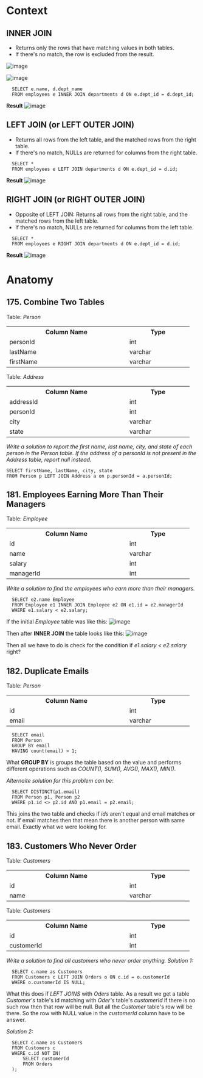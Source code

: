 # **Context**
## INNER JOIN
- Returns only the rows that have matching values in both tables.
- If there's no match, the row is excluded from the result.
  
![image](https://github.com/user-attachments/assets/10fc48c7-5a62-4750-a404-6e9df8c0a090)

![image](https://github.com/user-attachments/assets/ac35b433-6d55-4fe2-901a-455b1d7502f1)

```mysql
  SELECT e.name, d.dept_name
  FROM employees e INNER JOIN departments d ON e.dept_id = d.dept_id;
```
**Result**
![image](https://github.com/user-attachments/assets/7d1c3c7b-08c5-4a9e-85cd-312bf2ba1442)

## LEFT JOIN (or LEFT OUTER JOIN)
- Returns all rows from the left table, and the matched rows from the right table.
- If there's no match, NULLs are returned for columns from the right table.

```mysql
  SELECT *
  FROM employees e LEFT JOIN departments d ON e.dept_id = d.id;
```
**Result**
![image](https://github.com/user-attachments/assets/cb533389-4bea-471a-88a6-a7129d0a54a5)

## RIGHT JOIN (or RIGHT OUTER JOIN)
- Opposite of LEFT JOIN: Returns all rows from the right table, and the matched rows from the left table.
- If there's no match, NULLs are returned for columns from the left table.

``` mysql
  SELECT *
  FROM employees e RIGHT JOIN departments d ON e.dept_id = d.id;
```

**Result**
![image](https://github.com/user-attachments/assets/352953ac-c8c1-485d-af71-f6eb71092043)

# Anatomy
## 175. Combine Two Tables
Table: *Person*

<table>
  <tr>
    <th style="width:300px;">Column Name</th>
    <th style="width:150px;">Type</th>
  </tr>
  <tr><td>personId</td><td>int</td></tr>
  <tr><td>lastName</td><td>varchar</td></tr>
  <tr><td>firstName</td><td>varchar</td></tr>
</table>

Table: *Address*
<table>
  <tr>
    <th style="width:300px;">Column Name</th>
    <th style="width:150px;">Type</th>
  </tr>
  <tr><td>addressId</td><td>int</td></tr>
  <tr><td>personId</td><td>int</td></tr>
  <tr><td>city</td><td>varchar</td></tr>
  <tr><td>state</td><td>varchar</td></tr>
</table>

*Write a solution to report the first name, last name, city, and state of each person in the Person table. If the address of a personId is not present in the Address table, report null instead.*
```mysql
SELECT firstName, lastName, city, state
FROM Person p LEFT JOIN Address a on p.personId = a.personId;
```


## 181. Employees Earning More Than Their Managers

Table: *Employee*
<table>
  <tr>
    <th style="width:300px;">Column Name</th>
    <th style="width:150px;">Type</th>
  </tr>
  <tr><td>id</td><td>int</td></tr>
  <tr><td>name</td><td>varchar</td></tr>
  <tr><td>salary</td><td>int</td></tr>
  <tr><td>managerId</td><td>int</td></tr>
</table>

*Write a solution to find the employees who earn more than their managers.*

```mysql
  SELECT e2.name Employee
  FROM Employee e1 INNER JOIN Employee e2 ON e1.id = e2.managerId
  WHERE e1.salary < e2.salary;
```
If the initial *Employee* table was like this:
![image](https://github.com/user-attachments/assets/b151ed51-030e-4592-94c4-30ca32eaaa84)

Then after **INNER JOIN** the table looks like this:
![image](https://github.com/user-attachments/assets/2e6d927b-fd5a-49e9-afe2-d29f2773fdc7)

Then all we have to do is check for the condition if *e1.salary < e2.salary* right?

## 182. Duplicate Emails

Table: *Person*

<table>
  <tr>
    <th style="width:300px;">Column Name</th>
    <th style="width:150px;">Type</th>
  </tr>
  <tr><td>id</td><td>int</td></tr>
  <tr><td>email</td><td>varchar</td></tr>
</table>

```mysql
  SELECT email
  FROM Person
  GROUP BY email
  HAVING count(email) > 1;
```
What **GROUP BY** is groups the table based on the value and performs different operations such as *COUNT(), SUM(), AVG(), MAX(), MIN()*.

*Alternaite solution for this problem can be:*
```mysql
  SELECT DISTINCT(p1.email)
  FROM Person p1, Person p2
  WHERE p1.id <> p2.id AND p1.email = p2.email;
```

This joins the two table and checks if *ids* aren't equal and email matches or not. If email matches then that mean there is another person with same email. Exactly what we were looking for.

## 183. Customers Who Never Order

Table: *Customers*
<table>
  <tr>
    <th style="width:300px;">Column Name</th>
    <th style="width:150px;">Type</th>
  </tr>
  <tr><td>id</td><td>int</td></tr>
  <tr><td>name</td><td>varchar</td></tr>
</table>

Table: *Customers*
<table>
  <tr>
    <th style="width:300px;">Column Name</th>
    <th style="width:150px;">Type</th>
  </tr>
  <tr><td>id</td><td>int</td></tr>
  <tr><td>customerId</td><td>int</td></tr>
</table>

*Write a solution to find all customers who never order anything.*
*Solution 1:*
```mysql
  SELECT c.name as Customers
  FROM Customers c LEFT JOIN Orders o ON c.id = o.customerId
  WHERE o.customerId IS NULL;
```
What this does if *LEFT JOINS* with *Oders* table. As a result we get a table *Customer's* table's id matching with *Oder's* table's *customerId* if there is no such row then that row will be null. But all the *Customer* table's row will be there. So the row with NULL value in the *customerId* column have to be answer.

*Solution 2:*
```mysql
  SELECT c.name as Customers
  FROM Customers c
  WHERE c.id NOT IN(
      SELECT customerId
      FROM Orders
  );
```
